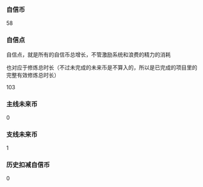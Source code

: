 ### 自信币
58

### 自信点
自信点，就是所有的自信币总增长，不管激励系统和浪费的精力的消耗

也对应于修炼总时长（不过未完成的未来币是不算入的，所以是已完成的项目里的完整有效修炼总时长）

103

### 主线未来币
0

### 支线未来币
1

### 历史扣减自信币
0
